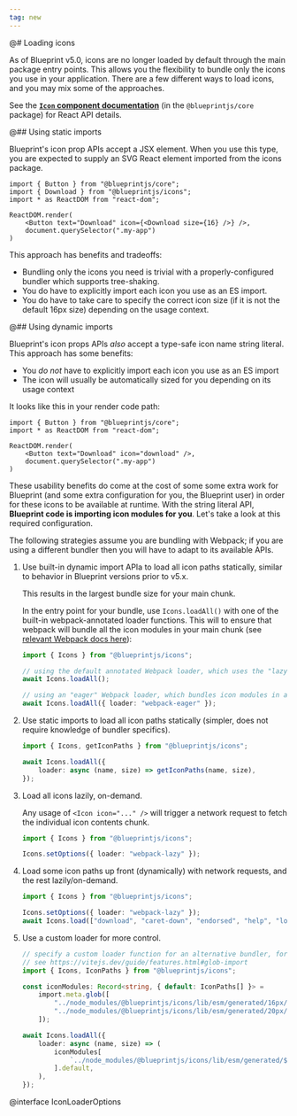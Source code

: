```yaml
---
tag: new
---
```


@# Loading icons

As of Blueprint v5.0, icons are no longer loaded by default through the main package entry points. This allows you the flexibility
to bundle only the icons you use in your application. There are a few different ways to load icons, and you may mix some of the
approaches.

<div class="@ns-callout @ns-intent-primary @ns-icon-info-sign">

See the [**`Icon` component documentation**](#core/components/icon) (in the `@blueprintjs/core` package) for React API details.
</div>

@## Using static imports

Blueprint's icon prop APIs accept a JSX element. When you use this type, you are expected to supply an SVG React element imported
from the icons package.

```tsx
import { Button } from "@blueprintjs/core";
import { Download } from "@blueprintjs/icons";
import * as ReactDOM from "react-dom";

ReactDOM.render(
    <Button text="Download" icon={<Download size={16} />} />,
    document.querySelector(".my-app")
)
```

This approach has benefits and tradeoffs:

- Bundling only the icons you need is trivial with a properly-configured bundler which supports tree-shaking.
- You do have to explicitly import each icon you use as an ES import.
- You do have to take care to specify the correct icon size (if it is not the default 16px size) depending on the usage context.

@## Using dynamic imports

Blueprint's icon props APIs _also_ accept a type-safe icon name string literal. This approach has some benefits:

- You _do not_ have to explicitly import each icon you use as an ES import
- The icon will usually be automatically sized for you depending on its usage context

It looks like this in your render code path:

```tsx
import { Button } from "@blueprintjs/core";
import * as ReactDOM from "react-dom";

ReactDOM.render(
    <Button text="Download" icon="download" />,
    document.querySelector(".my-app")
)
```

These usability benefits do come at the cost of some some extra work for Blueprint (and some extra configuration for you, the
Blueprint user) in order for these icons to be available at runtime. With the string literal API, **Blueprint code is
importing icon modules for you**.  Let's take a look at this required configuration.

<div class="@ns-callout @ns-intent-warning @ns-icon-warning-sign">

The following strategies assume you are bundling with Webpack; if you are using a different bundler then you will have to adapt
to its available APIs.
</div>

1. Use built-in dynamic import APIa to load all icon paths statically, similar to behavior in Blueprint versions prior to v5.x.

    This results in the largest bundle size for your main chunk.

    In the entry point for your bundle, use `Icons.loadAll()` with one of the built-in webpack-annotated loader functions.
    This will to ensure that webpack will bundle all the icon modules in your main chunk
    (see [relevant Webpack docs here](https://webpack.js.org/api/module-methods/#magic-comments)):

    ```ts
    import { Icons } from "@blueprintjs/icons";

    // using the default annotated Webpack loader, which uses the "lazy-once" mode
    await Icons.loadAll();

    // using an "eager" Webpack loader, which bundles icon modules in a way that mimics Blueprint v4.x behavior
    await Icons.loadAll({ loader: "webpack-eager" });
    ```

2. Use static imports to load all icon paths statically (simpler, does not require knowledge of bundler specifics).

    ```ts
    import { Icons, getIconPaths } from "@blueprintjs/icons";

    await Icons.loadAll({
        loader: async (name, size) => getIconPaths(name, size),
    });
    ```

3. Load all icons lazily, on-demand.

    Any usage of `<Icon icon="..." />` will trigger a network request to fetch the individual icon contents chunk.

    ```ts
    import { Icons } from "@blueprintjs/icons";

    Icons.setOptions({ loader: "webpack-lazy" });
    ```

4. Load some icon paths up front (dynamically) with network requests, and the rest lazily/on-demand.

    ```ts
    import { Icons } from "@blueprintjs/icons";

    Icons.setOptions({ loader: "webpack-lazy" });
    await Icons.load(["download", "caret-down", "endorsed", "help", "lock"]);
    ```

5. Use a custom loader for more control.

    ```ts
    // specify a custom loader function for an alternative bundler, for example Vite
    // see https://vitejs.dev/guide/features.html#glob-import
    import { Icons, IconPaths } from "@blueprintjs/icons";

    const iconModules: Record<string, { default: IconPaths[] }> =
        import.meta.glob([
            "../node_modules/@blueprintjs/icons/lib/esm/generated/16px/paths/*.js",
            "../node_modules/@blueprintjs/icons/lib/esm/generated/20px/paths/*.js",
        ]);

    await Icons.loadAll({
        loader: async (name, size) => (
            iconModules[
                `../node_modules/@blueprintjs/icons/lib/esm/generated/${size}px/paths/${name}.js`
            ].default,
        ),
    });
    ```

@interface IconLoaderOptions
